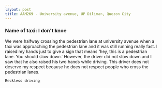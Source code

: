 ```yaml
---
layout: post
title: AAM269 - University avenue, UP Diliman, Quezon City
---
```


### Name of taxi: I don't knoe

We were halfway crossing the pedestrian lane at university avenue when a taxi was approaching the pedestrian lane and it was still running really fast. I raised my hands just to give a sign that means 'hey, this is a pedestrian lane. You should slow down.' However, the driver did not slow down and I saw that he also raised his two hands while driving. This driver does not deserve my respect because he does not respect people who cross the pedestrian lanes.

```Reckless driving```
